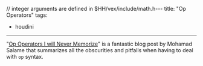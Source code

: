 // integer arguments are defined in $HH/vex/include/math.h---
title: "Op Operators"
tags:
- houdini
---

"[Op Operators I will Never Memorize](https://www.artstation.com/blogs/mohamad_salame1/DlQG/op-operators-i-will-never-memorize)" is a fantastic blog post by Mohamad Salame that summarizes all the obscurities and pitfalls when having to deal with `op` syntax.

